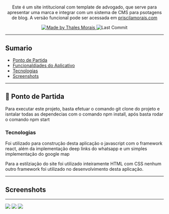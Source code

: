 <h1 align="center">
   

</h1>






<p align="center">
  Este é um site intitucional com template de advogado, que serve para apresentar uma marca e integrar com um sistema de CMS para psotagens de blog. A versão funcional pode ser acessada em 
  <a href="http:\\priscilamorais.com">priscilamorais.com<a/>
</p>




<p align="center">
  <a href="https://github.com/Thalesmoraisdealmeida21">
    <img alt="Made by Thales Morais" src="https://img.shields.io/badge/Feito%20por-Thales%20Morais-brightgreen">
  </a>

  <img alt="Last Commit" src="https://img.shields.io/github/last-commit/Thalesmoraisdealmeida21/site_lawyer">
</p>




---

## Sumario

<ul>
  <li><a href="#-ponto-de-partida">Ponto de Partida</a></li>
  <li><a href="#-funcionalidades-do-aplicativo">Funcionaldiades do Aplicativo</a></li>
  <li><a href="#-funcionalidades-do-aplicativo">Tecnologias</a></li>
  <li><a href="#Screenshots">Screenshots</a></li>
</ul>

---



## 🚀 Ponto de Partida
Para executar este projeto, basta efetuar o comando git clone do projeto e isntalar todas as dependecias com o comando npm install, após basta rodar o comando npm start






### Tecnologias
Foi utilizado para construção desta aplicação o javascript com o framework react, além da implementação deep links do whatsapp e um simples implementação do google map

Para a estilziação do site foi utilizado inteiramente HTML com CSS nenhum outro framework foi utilizado no desenvolvimento desta aplicação.




---
## Screenshots
---
<img src="./screenshot/livedemo.gif"/>
<img src="./screenshot/print5.png" />
<img src="./screenshot/print6.png"/> 
